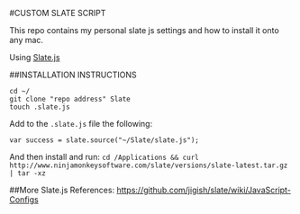 #CUSTOM SLATE SCRIPT

This repo contains my personal slate js settings and how to install it onto any mac.

Using [Slate.js](https://github.com/jigish/slate/)

##INSTALLATION INSTRUCTIONS
```
cd ~/
git clone "repo address" Slate
touch .slate.js
```

Add to the `.slate.js` file the following:

`var success = slate.source("~/Slate/slate.js");`

And then install and run:
`cd /Applications && curl http://www.ninjamonkeysoftware.com/slate/versions/slate-latest.tar.gz | tar -xz`

##More Slate.js References:
https://github.com/jigish/slate/wiki/JavaScript-Configs
